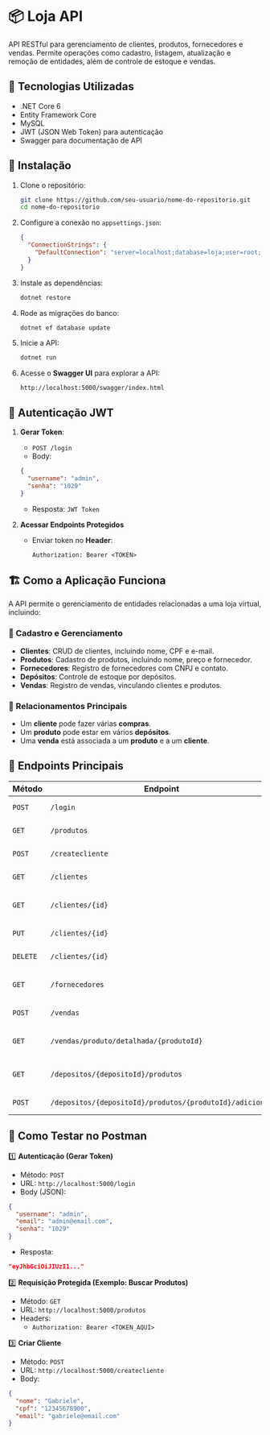 # 📦 Loja API

API RESTful para gerenciamento de clientes, produtos, fornecedores e vendas. Permite operações como cadastro, listagem, atualização e remoção de entidades, além de controle de estoque e vendas.

## 🚀 Tecnologias Utilizadas

- .NET Core 6
- Entity Framework Core
- MySQL
- JWT (JSON Web Token) para autenticação
- Swagger para documentação de API

## 📌 Instalação

1. Clone o repositório:
   ```sh
   git clone https://github.com/seu-usuario/nome-do-repositorio.git
   cd nome-do-repositorio
   ```

2. Configure a conexão no `appsettings.json`:
   ```json
   {
     "ConnectionStrings": {
       "DefaultConnection": "server=localhost;database=loja;user=root;password=root"
     }
   }
   ```

3. Instale as dependências:
   ```sh
   dotnet restore
   ```

4. Rode as migrações do banco:
   ```sh
   dotnet ef database update
   ```

5. Inicie a API:
   ```sh
   dotnet run
   ```

6. Acesse o **Swagger UI** para explorar a API:
   ```
   http://localhost:5000/swagger/index.html
   ```

## 🔑 Autenticação JWT

1. **Gerar Token**:
   - `POST /login`
   - Body:
   ```json
   {
     "username": "admin",
     "senha": "1029"
   }
   ```
   - Resposta: `JWT Token`

2. **Acessar Endpoints Protegidos**
   - Enviar token no **Header**:
     ```
     Authorization: Bearer <TOKEN>
     ```

## 🏗 Como a Aplicação Funciona

A API permite o gerenciamento de entidades relacionadas a uma loja virtual, incluindo:

### 🔹 Cadastro e Gerenciamento
- **Clientes**: CRUD de clientes, incluindo nome, CPF e e-mail.
- **Produtos**: Cadastro de produtos, incluindo nome, preço e fornecedor.
- **Fornecedores**: Registro de fornecedores com CNPJ e contato.
- **Depósitos**: Controle de estoque por depósitos.
- **Vendas**: Registro de vendas, vinculando clientes e produtos.

### 🔹 Relacionamentos Principais
- Um **cliente** pode fazer várias **compras**.
- Um **produto** pode estar em vários **depósitos**.
- Uma **venda** está associada a um **produto** e a um **cliente**.

## 📌 Endpoints Principais

| Método | Endpoint            | Descrição                  |
|--------|---------------------|----------------------------|
| `POST` | `/login`            | Gera um token JWT         |
| `GET`  | `/produtos`         | Lista todos os produtos   |
| `POST` | `/createcliente`    | Cria um novo cliente      |
| `GET`  | `/clientes`         | Lista todos os clientes   |
| `GET`  | `/clientes/{id}`    | Busca um cliente pelo ID  |
| `PUT`  | `/clientes/{id}`    | Atualiza um cliente       |
| `DELETE` | `/clientes/{id}`  | Remove um cliente        |
| `GET`  | `/fornecedores`     | Lista todos os fornecedores |
| `POST` | `/vendas`           | Registra uma nova venda   |
| `GET`  | `/vendas/produto/detalhada/{produtoId}` | Lista vendas de um produto |
| `GET`  | `/depositos/{depositoId}/produtos` | Lista produtos no depósito |
| `POST` | `/depositos/{depositoId}/produtos/{produtoId}/adicionar` | Adiciona estoque |

## 🎯 Como Testar no Postman

1️⃣ **Autenticação (Gerar Token)**
   - Método: `POST`
   - URL: `http://localhost:5000/login`
   - Body (JSON):
   ```json
   {
     "username": "admin",
     "email": "admin@email.com",
     "senha": "1029"
   }
   ```
   - Resposta:
   ```json
   "eyJhbGciOiJIUzI1..."
   ```

2️⃣ **Requisição Protegida (Exemplo: Buscar Produtos)**
   - Método: `GET`
   - URL: `http://localhost:5000/produtos`
   - Headers:
     - `Authorization: Bearer <TOKEN_AQUI>`

3️⃣ **Criar Cliente**
   - Método: `POST`
   - URL: `http://localhost:5000/createcliente`
   - Body:
   ```json
   {
     "nome": "Gabriele",
     "cpf": "12345678900",
     "email": "gabriele@email.com"
   }
   ```



